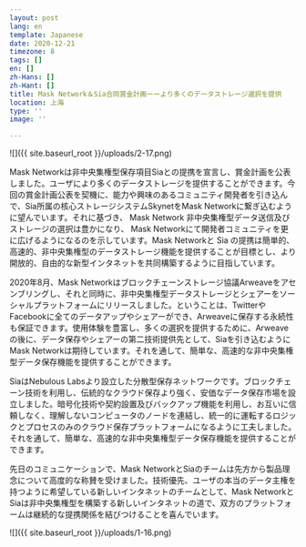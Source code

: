 ```yaml
---
layout: post
lang: en
template: Japanese
date: 2020-12-21
timezone: 8
tags: []
en: []
zh-Hans: []
zh-Hant: []
title: Mask Network＆Sia合同賞金計画ーーより多くのデータストレージ選択を提供
location: 上海
type: ''
image: ''

---
```


![]({{ site.baseurl_root }}/uploads/2-17.png)

Mask Networkは非中央集権型保存項目Siaとの提携を宣言し、賞金計画を公表しました。ユーザにより多くのデータストレージを提供することができます。今回の賞金計画公表を契機に、能力や興味のあるコミュニティ開発者を引き込んで、Sia所属の核心ストレージシステムSkynetをMask Networkに繋ぎ込むように望んでいます。それに基づき、 Mask Network 非中央集権型データ送信及びストレージの選択は豊かになり、 Mask Networkにて開発者コミュニティを更に広げるようになるのを示しています。Mask Networkと Sia の提携は簡単的、高速的、非中央集権型のデータストレージ機能を提供することが目標とし、より開放的、自由的な新型インタネットを共同構築するように目指しています。

2020年8月、Mask Networkはブロックチェーンストレージ協議Arweaveをアセンブリングし、それと同時に、非中央集権型データストレージとシェアーをソーシャルプラットフォームにリリースしました。ということは、TwitterやFacebookに全てのデータアップやシェアーができ、Arweaveに保存する永続性も保証できます。使用体験を豊富し、多くの選択を提供するために、Arweaveの後に、データ保存やシェアーの第二技術提供先として、Siaを引き込むようにMask Networkは期待しています。それを通して、簡単な、高速的な非中央集権型データ保存機能を提供することができます。

SiaはNebulous Labsより設立した分散型保存ネットワークです。ブロックチェーン技術を利用し、伝統的なクラウド保存より強く、安価なデータ保存市場を設立しました。暗号化技術や契約設置及びバックアップ機能を利用し、お互いに信頼しなく、理解しないコンピュータのノードを連結し、統一的に運転するロジックとプロセスのみのクラウド保存プラットフォームになるように工夫しました。それを通して、簡単な、高速的な非中央集権型データ保存機能を提供することができます。

先日のコミュニケーションで、Mask NetworkとSiaのチームは先方から製品理念について高度的な称賛を受けました。技術優先、ユーザの本当のデータ主権を持つように希望している新しいインタネットのチームとして、Mask NetworkとSiaは非中央集権型を構築する新しいインタネットの道で、双方のプラットフォームは継続的な提携関係を結びつけることを喜んでいます。

![]({{ site.baseurl_root }}/uploads/1-16.png)
